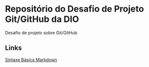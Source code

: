 # Repositório do Desafio de Projeto Git/GitHub da DIO
Desafio de projeto sobre Git/GitHub

## Links
[Sintaxe Básica Markdown](https://www.markdownguide.org/basic-syntax/)
